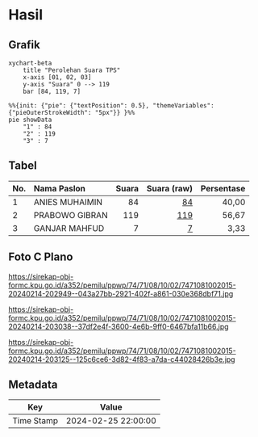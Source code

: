 # Hasil

## Grafik

```mermaid
xychart-beta
    title "Perolehan Suara TPS"
    x-axis [01, 02, 03]
    y-axis "Suara" 0 --> 119
    bar [84, 119, 7]
```

```mermaid
%%{init: {"pie": {"textPosition": 0.5}, "themeVariables": {"pieOuterStrokeWidth": "5px"}} }%%
pie showData
    "1" : 84
    "2" : 119
    "3" : 7
```

## Tabel

| No. | Nama Paslon    | Suara | Suara (raw) | Persentase |
|:--- |:-------------- | -----:| -----------:| ----------:|
| 1   | ANIES MUHAIMIN | 84    | [84][p-1]   | 40,00      |
| 2   | PRABOWO GIBRAN | 119   | [119][p-2]  | 56,67      |
| 3   | GANJAR MAHFUD  | 7     | [7][p-3]    | 3,33       |


[p-1]: https://github.com/gigit-pemilu/pemilu-2024-74-sulawesi-tenggara/blob/main/pilpres/hitung-suara/sub/74-sulawesi-tenggara/sub/71-kota-kendari/sub/08-kadia/sub/1002-bende/sub/015-tps/sub/paslon-1.txt
[p-2]: https://github.com/gigit-pemilu/pemilu-2024-74-sulawesi-tenggara/blob/main/pilpres/hitung-suara/sub/74-sulawesi-tenggara/sub/71-kota-kendari/sub/08-kadia/sub/1002-bende/sub/015-tps/sub/paslon-2.txt
[p-3]: https://github.com/gigit-pemilu/pemilu-2024-74-sulawesi-tenggara/blob/main/pilpres/hitung-suara/sub/74-sulawesi-tenggara/sub/71-kota-kendari/sub/08-kadia/sub/1002-bende/sub/015-tps/sub/paslon-3.txt

## Foto C Plano

https://sirekap-obj-formc.kpu.go.id/a352/pemilu/ppwp/74/71/08/10/02/7471081002015-20240214-202949--043a27bb-2921-402f-a861-030e368dbf71.jpg

https://sirekap-obj-formc.kpu.go.id/a352/pemilu/ppwp/74/71/08/10/02/7471081002015-20240214-203038--37df2e4f-3600-4e6b-9ff0-6467bfa11b66.jpg

https://sirekap-obj-formc.kpu.go.id/a352/pemilu/ppwp/74/71/08/10/02/7471081002015-20240214-203125--125c6ce6-3d82-4f83-a7da-c44028426b3e.jpg


## Metadata

| Key        | Value               |
| ---------- | ------------------- |
| Time Stamp | 2024-02-25 22:00:00 |



